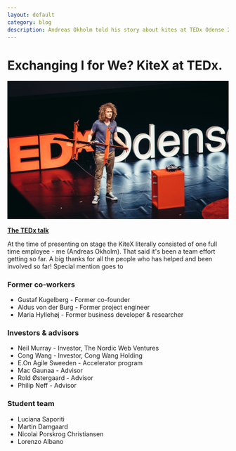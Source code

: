 ```yaml
---
layout: default
category: blog
description: Andreas Okholm told his story about kites at TEDx Odense 2018. Thanks for all the parties that have been part of getting this far.
---
```


# Exchanging I for We? KiteX at TEDx.

![Andreas at TEDx Odense 2018](/images/AndreasOkholmTEDx2018.jpg)

**[The TEDx talk](https://youtu.be/MCHv-aqKrZY)**

At the time of presenting on stage the KiteX literally consisted of one full time employee - me (Andreas Okholm). That said it's been a team effort getting so far. A big thanks for all the people who has helped and been involved so far! Special mention goes to

### Former co-workers
* Gustaf Kugelberg - Former co-founder
* Aldus von der Burg - Former project engineer
* Maria Hyllehøj - Former business developer & researcher

### Investors & advisors
* Neil Murray - Investor, The Nordic Web Ventures
* Cong Wang - Investor, Cong Wang Holding
* E.On Agile Sweeden - Accelerator program
* Mac Gaunaa - Advisor
* Rold Østergaard - Advisor
* Philip Neff - Advisor

### Student team
* Luciana Saporiti
* Martin Damgaard
* Nicolai Porskrog Christiansen
* Lorenzo Albano
